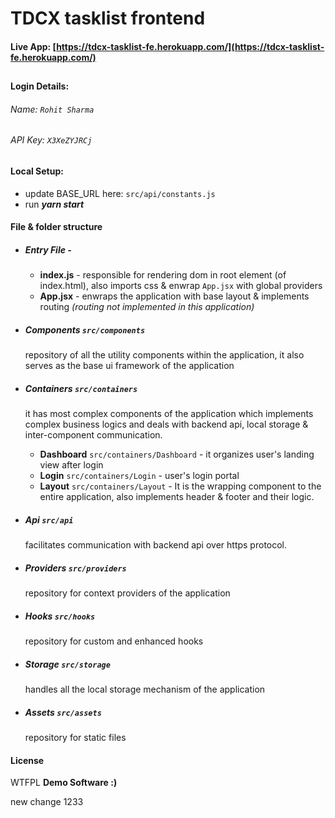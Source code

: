 # TDCX tasklist frontend

#### Live App: [https://tdcx-tasklist-fe.herokuapp.com/](https://tdcx-tasklist-fe.herokuapp.com/)

##
#### Login Details:
###### Name: ```Rohit Sharma```
###### API Key: ```X3XeZYJRCj```
##

#### Local Setup:
- update BASE_URL here: ```src/api/constants.js```
- run ***yarn start***

#### File & folder structure
- ##### Entry File - 
   - **index.js** - responsible for rendering dom in root element (of index.html), also imports css & enwrap ```App.jsx``` with global providers
    - **App.jsx** - enwraps the application with base layout & implements routing _(routing not implemented in this application)_

- ##### Components `src/components`
    repository of all the utility components within the application, it also serves as the base ui framework of the application

- ##### Containers `src/containers`
    it has most complex components of the application which implements complex business logics and deals with backend api, local storage & inter-component communication.
    - **Dashboard** ```src/containers/Dashboard``` - it organizes user's landing view after login
    - **Login** ```src/containers/Login``` - user's login portal
    - **Layout** ```src/containers/Layout``` - It is the wrapping component to the entire application, also implements header & footer and their logic.
- ##### Api ```src/api```
    facilitates communication with backend api over https protocol.
- ##### Providers ```src/providers```
    repository for context providers of the application
- ##### Hooks ```src/hooks```
    repository for custom and enhanced hooks
- ##### Storage ```src/storage```
    handles all the local storage mechanism of the application
- ##### Assets ```src/assets```
    repository for static files

#### License
WTFPL
**Demo Software :)**

new change 1233